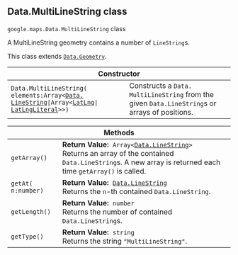 <h2 id="Data.MultiLineString"> Data.MultiLineString class </h2><p>
<code><span itemprop="path">google.maps</span>.<span itemprop="name">Data.MultiLineString</span></code>
class
</p><p>A MultiLineString geometry contains a number of <code>LineString</code>s.</p><p>This class extends
<code><a href="https://github.com/amenadiel/google-maps-documentation/blob/master/docs/Data.Geometry.md">Data.Geometry</a></code>.
</p><div class="devsite-table-wrapper"><table class="constructors responsive" summary="class Data.MultiLineString - Constructor">
<thead>
<tr><th colspan="2">Constructor</th>
</tr></thead>
<tbody>
<tr>
<td><code><span>Data.<wbr>MultiLineString(<wbr>elements:Array&lt;</span><a href="https://github.com/amenadiel/google-maps-documentation/blob/master/docs/Data.LineString.md"><span>Data.<wbr>LineString</span></a><span>|<wbr>Array&lt;</span><a href="https://github.com/amenadiel/google-maps-documentation/blob/master/docs/LatLng.md"><span>LatLng</span></a><span>|<wbr></span><a href="https://github.com/amenadiel/google-maps-documentation/blob/master/docs/LatLngLiteral.md"><span>LatLngLiteral</span></a><span>&gt;&gt;)</span></code></td>
<td>Constructs a <code><span>Data.<wbr>MultiLineString</span></code> from the given <code><span>Data.<wbr>LineString</span></code>s or arrays of positions.</td>
</tr>
</tbody>
</table></div><div class="devsite-table-wrapper"><table class="methods responsive" summary="class Data.MultiLineString - Methods">
<thead>
<tr><th colspan="2">Methods</th>
</tr></thead>
<tbody>
<tr>
<td><code><span>getArray()</span></code></td>
<td><div><strong>Return Value:</strong>&nbsp; <code>Array&lt;<a href="https://github.com/amenadiel/google-maps-documentation/blob/master/docs/Data.LineString.md">Data.LineString</a>&gt;</code></div>
<div class="desc">Returns an array of the contained <code>Data.LineString</code>s. A new array is returned each time <code>getArray()</code> is called.</div></td>
</tr>
<tr>
<td><code><span>getAt(<wbr>n:number)</span></code></td>
<td><div><strong>Return Value:</strong>&nbsp; <code><a href="https://github.com/amenadiel/google-maps-documentation/blob/master/docs/Data.LineString.md">Data.LineString</a></code></div>
<div class="desc">Returns the <code>n</code>-th contained <code>Data.LineString</code>.</div></td>
</tr>
<tr>
<td><code><span>getLength()</span></code></td>
<td><div><strong>Return Value:</strong>&nbsp; <code>number</code></div>
<div class="desc">Returns the number of contained <code>Data.LineString</code>s.</div></td>
</tr>
<tr>
<td><code><span>getType()</span></code></td>
<td><div><strong>Return Value:</strong>&nbsp; <code>string</code></div>
<div class="desc">Returns the string <code>"MultiLineString"</code>.</div></td>
</tr>
</tbody>
</table></div>